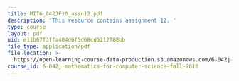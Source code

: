 ```yaml
---
title: MIT6_042JF10_assn12.pdf
description: 'This resource contains assignment 12. '
type: course
layout: pdf
uid: e11b67f3ffa404d6f5d68cd5212788bb
file_type: application/pdf
file_location: >-
  https://open-learning-course-data-production.s3.amazonaws.com/6-042j-mathematics-for-computer-science-fall-2010/e11b67f3ffa404d6f5d68cd5212788bb_MIT6_042JF10_assn12.pdf
course_id: 6-042j-mathematics-for-computer-science-fall-2010
---
```

